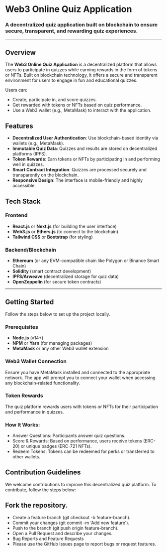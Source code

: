 # **Web3 Online Quiz Application**

### A decentralized quiz application built on blockchain to ensure secure, transparent, and rewarding quiz experiences.

---

## **Overview**

The **Web3 Online Quiz Application** is a decentralized platform that allows users to participate in quizzes while earning rewards in the form of tokens or NFTs. Built on blockchain technology, it offers a secure and transparent environment for users to engage in fun and educational quizzes.

Users can:
- Create, participate in, and score quizzes.
- Get rewarded with tokens or NFTs based on quiz performance.
- Use a Web3 wallet (e.g., MetaMask) to interact with the application.

## **Features**

- **Decentralized User Authentication**: Use blockchain-based identity via wallets (e.g., MetaMask).
- **Immutable Quiz Data**: Quizzes and results are stored on decentralized platforms (IPFS).
- **Token Rewards**: Earn tokens or NFTs by participating in and performing well in quizzes.
- **Smart Contract Integration**: Quizzes are processed securely and transparently on the blockchain.
- **Responsive Design**: The interface is mobile-friendly and highly accessible.

## **Tech Stack**

### **Frontend**
- **React.js** or **Next.js** (for building the user interface)
- **Web3.js** or **Ethers.js** (to connect to the blockchain)
- **Tailwind CSS** or **Bootstrap** (for styling)

### **Backend/Blockchain**
- **Ethereum** (or any EVM-compatible chain like Polygon or Binance Smart Chain)
- **Solidity** (smart contract development)
- **IPFS/Arweave** (decentralized storage for quiz data)
- **OpenZeppelin** (for secure token contracts)

---

## **Getting Started**

Follow the steps below to set up the project locally.

### **Prerequisites**

- **Node.js** (v14+)
- **NPM** or **Yarn** (for managing packages)
- **MetaMask** or any other Web3 wallet extension
  
### Web3 Wallet Connection
Ensure you have MetaMask installed and connected to the appropriate network. The app will prompt you to connect your wallet when accessing any blockchain-related functionality.

### Token Rewards
The quiz platform rewards users with tokens or NFTs for their participation and performance in quizzes.

### How It Works:
- Answer Questions: Participants answer quiz questions.
- Score & Rewards: Based on performance, users receive tokens (ERC-20) or unique badges (ERC-721 NFTs).
- Redeem Tokens: Tokens can be redeemed for perks or transferred to other wallets.

## Contribution Guidelines
We welcome contributions to improve this decentralized quiz platform. To contribute, follow the steps below:

## Fork the repository.
- Create a feature branch (git checkout -b feature-branch).
- Commit your changes (git commit -m 'Add new feature').
- Push to the branch (git push origin feature-branch).
- Open a Pull Request and describe your changes.
- Bug Reports and Feature Requests
- Please use the GitHub Issues page to report bugs or request features.



